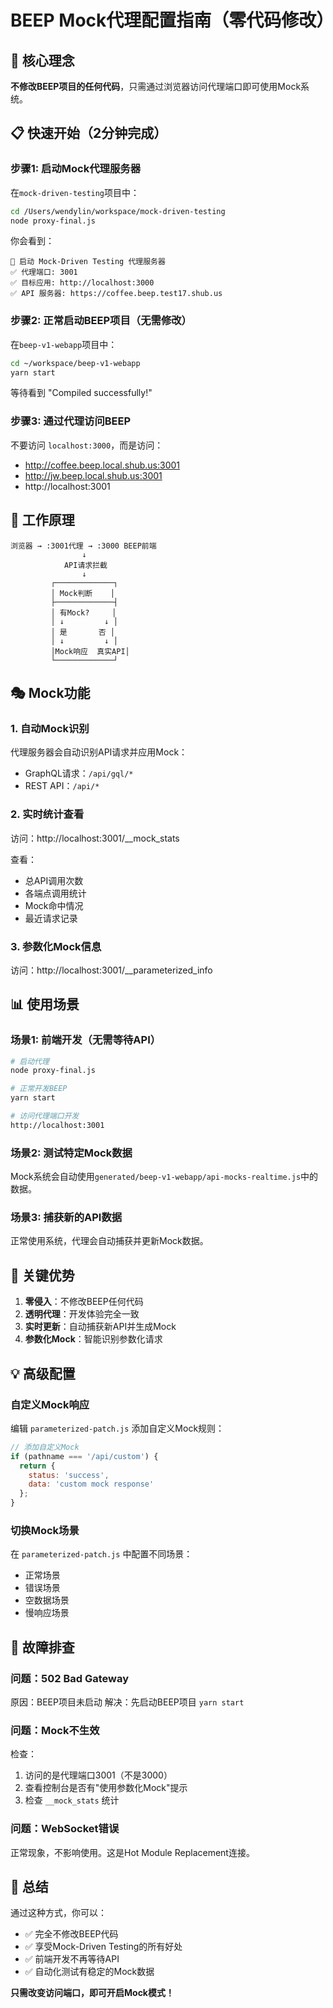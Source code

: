 # BEEP Mock代理配置指南（零代码修改）

## 🎯 核心理念

**不修改BEEP项目的任何代码**，只需通过浏览器访问代理端口即可使用Mock系统。

## 📋 快速开始（2分钟完成）

### 步骤1: 启动Mock代理服务器

在`mock-driven-testing`项目中：
```bash
cd /Users/wendylin/workspace/mock-driven-testing
node proxy-final.js
```

你会看到：
```
🚀 启动 Mock-Driven Testing 代理服务器
✅ 代理端口: 3001
✅ 目标应用: http://localhost:3000
✅ API 服务器: https://coffee.beep.test17.shub.us
```

### 步骤2: 正常启动BEEP项目（无需修改）

在`beep-v1-webapp`项目中：
```bash
cd ~/workspace/beep-v1-webapp
yarn start
```

等待看到 "Compiled successfully!"

### 步骤3: 通过代理访问BEEP

不要访问 `localhost:3000`，而是访问：
- http://coffee.beep.local.shub.us:3001
- http://jw.beep.local.shub.us:3001
- http://localhost:3001

## 🔧 工作原理

```
浏览器 → :3001代理 → :3000 BEEP前端
                ↓
            API请求拦截
                ↓
         ┌─────────────┐
         │ Mock判断    │
         ├─────────────┤
         │ 有Mock?     │
         │ ↓         ↓ │
         │ 是       否 │
         │ ↓         ↓ │
         │Mock响应  真实API│
         └─────────────┘
```

## 🎭 Mock功能

### 1. 自动Mock识别
代理服务器会自动识别API请求并应用Mock：
- GraphQL请求：`/api/gql/*`
- REST API：`/api/*`

### 2. 实时统计查看
访问：http://localhost:3001/__mock_stats

查看：
- 总API调用次数
- 各端点调用统计
- Mock命中情况
- 最近请求记录

### 3. 参数化Mock信息
访问：http://localhost:3001/__parameterized_info

## 📊 使用场景

### 场景1: 前端开发（无需等待API）
```bash
# 启动代理
node proxy-final.js

# 正常开发BEEP
yarn start

# 访问代理端口开发
http://localhost:3001
```

### 场景2: 测试特定Mock数据
Mock系统会自动使用`generated/beep-v1-webapp/api-mocks-realtime.js`中的数据。

### 场景3: 捕获新的API数据
正常使用系统，代理会自动捕获并更新Mock数据。

## 🎯 关键优势

1. **零侵入**：不修改BEEP任何代码
2. **透明代理**：开发体验完全一致
3. **实时更新**：自动捕获新API并生成Mock
4. **参数化Mock**：智能识别参数化请求

## 💡 高级配置

### 自定义Mock响应
编辑 `parameterized-patch.js` 添加自定义Mock规则：

```javascript
// 添加自定义Mock
if (pathname === '/api/custom') {
  return {
    status: 'success',
    data: 'custom mock response'
  };
}
```

### 切换Mock场景
在 `parameterized-patch.js` 中配置不同场景：
- 正常场景
- 错误场景
- 空数据场景
- 慢响应场景

## 🐛 故障排查

### 问题：502 Bad Gateway
原因：BEEP项目未启动
解决：先启动BEEP项目 `yarn start`

### 问题：Mock不生效
检查：
1. 访问的是代理端口3001（不是3000）
2. 查看控制台是否有"使用参数化Mock"提示
3. 检查 `__mock_stats` 统计

### 问题：WebSocket错误
正常现象，不影响使用。这是Hot Module Replacement连接。

## 📝 总结

通过这种方式，你可以：
- ✅ 完全不修改BEEP代码
- ✅ 享受Mock-Driven Testing的所有好处
- ✅ 前端开发不再等待API
- ✅ 自动化测试有稳定的Mock数据

**只需改变访问端口，即可开启Mock模式！**